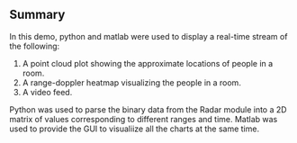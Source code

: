 ## Summary
In this demo, python and matlab were used to display a real-time stream of the following:
1. A point cloud plot showing the approximate locations of people in a room.
2. A range-doppler heatmap visualizing the people in a room.
3. A video feed.

Python was used to parse the binary data from the Radar module into a 2D matrix of values corresponding to different ranges and time.
Matlab was used to provide the GUI to visualiize all the charts at the same time.
